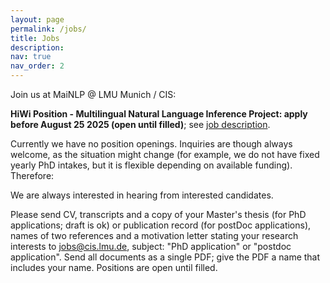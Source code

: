 ```yaml
---
layout: page
permalink: /jobs/
title: Jobs
description: 
nav: true
nav_order: 2
---
```


Join us at MaiNLP @ LMU Munich / CIS:

<!-- PhD opportunities through MCML/ELLIS.
- If you are interested in a PhD position at MaiNLP lab, we currently are open for applications through [MCML](https://www.portal.graduatecenter.lmu.de/ocgc/mcml).
- For ELLIS 2025 with MaiNLP as primary host, please also send your application to MCML.-->

<strong>HiWi Position - Multilingual Natural Language Inference Project: apply before August 25 2025 (open until filled)</strong>; see <a href="/assets/pdf/hiwi-ad-MultilingualNLI.pdf" target="_blank">job description</a>.

Currently we have no position openings. Inquiries are though always welcome, as the situation might change (for example, we do not have fixed yearly PhD intakes, but it is flexible depending on available funding). Therefore:
  
We are always interested in hearing from interested candidates. 

Please send CV, transcripts and a copy of your Master's thesis (for PhD applications; draft is ok) or publication record (for postDoc applications), names of two references and a motivation letter stating your research interests to jobs@cis.lmu.de, subject: "PhD application" or "postdoc application". Send all documents as a single PDF; give the PDF a name that includes your name. Positions are open until filled. 


